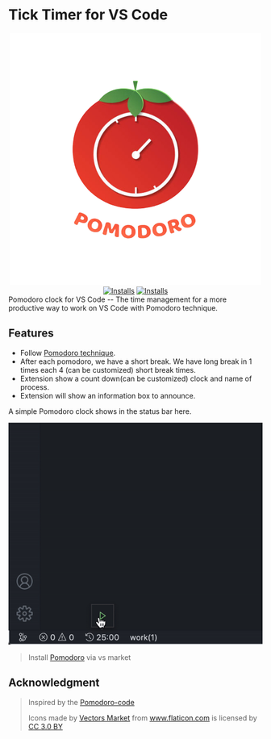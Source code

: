 # Tick Timer for VS Code
<div align="center">
<a href="https://github.com/jackluson/vscode-pomodoro-clock" target="__blank">
  <img src="./pomodoro-clock.png" alt="Logo"/>
</a>
<a href="https://marketplace.visualstudio.com/items?itemName=jackluson.pomodoro-clock"><img src="https://vsmarketplacebadge.apphb.com/version/jackluson.pomodoro-clock.svg" alt="Installs"></a>
<a href="https://marketplace.visualstudio.com/items?itemName=jackluson.pomodoro-clock"><img src="https://vsmarketplacebadge.apphb.com/installs/jackluson.pomodoro-clock.svg" alt="Installs"></a>
</div>
Pomodoro clock for VS Code -- The time management for a more productive way to work on VS Code with Pomodoro technique.



## Features

- Follow [Pomodoro technique](https://en.wikipedia.org/wiki/Pomodoro_Technique).
- After each pomodoro, we have a short break. We have long break in 1 times each 4 (can be customized) short break times.
- Extension show a count down(can be customized) clock and name of process.
- Extension will show an information box to announce.

A simple Pomodoro clock shows in the status bar here.

![Preview](demo.gif)


>Install [Pomodoro](https://marketplace.visualstudio.com/items?itemName=jackluson.pomodoro-clock) via vs market

## Acknowledgment

> Inspired by the [Pomodoro-code](https://marketplace.visualstudio.com/items?itemName=odonno.pomodoro-code)
> <div>Icons made by <a href="http://www.flaticon.com/authors/vectors-market" title="Vectors Market">Vectors Market</a> from <a href="http://www.flaticon.com" title="Flaticon">www.flaticon.com</a> is licensed by <a href="http://creativecommons.org/licenses/by/3.0/" title="Creative Commons BY 3.0" target="_blank">CC 3.0 BY</a></div>
